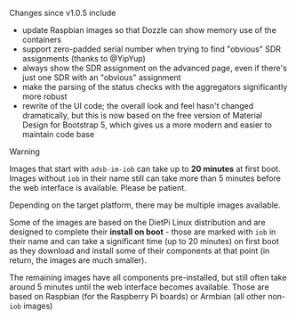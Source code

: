 Changes since v1.0.5 include
- update Raspbian images so that Dozzle can show memory use of the containers
- support zero-padded serial number when trying to find "obvious" SDR assignments (thanks to @YipYup)
- always show the SDR assignment on the advanced page, even if there's just one SDR with an "obvious" assignment
- make the parsing of the status checks with the aggregators significantly more robust
- rewrite of the UI code; the overall look and feel hasn't changed dramatically, but this is now based on the free version of Material Design for Bootstrap 5, which gives us a more modern and easier to maintain code base

> [!WARNING]
> Images that start with `adsb-im-iob` can take up to **20 minutes** at first boot. Images without `iob` in their name still can take more than 5 minutes before the web interface is available. Please be patient.

Depending on the target platform, there may be multiple images available.

Some of the images are based on the DietPi Linux distribution and are designed to complete their **install on boot** - those are marked with `iob` in their name and can take a significant time (up to 20 minutes) on first boot as they download and install some of their components at that point (in return, the images are much smaller).

The remaining images have all components pre-installed, but still often take around 5 minutes until the web interface becomes available. Those are based on Raspbian (for the Raspberry Pi boards) or Armbian (all other non-`iob` images)



